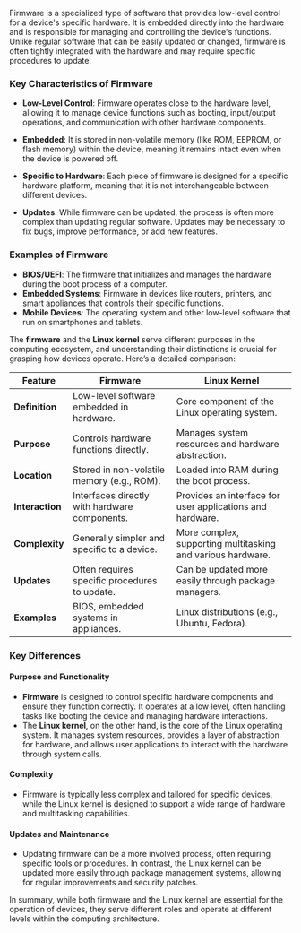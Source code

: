 Firmware is a specialized type of software that provides low-level control for a device's specific hardware. It is embedded directly into the hardware and is responsible for managing and controlling the device's functions. Unlike regular software that can be easily updated or changed, firmware is often tightly integrated with the hardware and may require specific procedures to update.

### Key Characteristics of Firmware

- **Low-Level Control**: Firmware operates close to the hardware level, allowing it to manage device functions such as booting, input/output operations, and communication with other hardware components.
  
- **Embedded**: It is stored in non-volatile memory (like ROM, EEPROM, or flash memory) within the device, meaning it remains intact even when the device is powered off.

- **Specific to Hardware**: Each piece of firmware is designed for a specific hardware platform, meaning that it is not interchangeable between different devices.

- **Updates**: While firmware can be updated, the process is often more complex than updating regular software. Updates may be necessary to fix bugs, improve performance, or add new features.

### Examples of Firmware

- **BIOS/UEFI**: The firmware that initializes and manages the hardware during the boot process of a computer.
- **Embedded Systems**: Firmware in devices like routers, printers, and smart appliances that controls their specific functions.
- **Mobile Devices**: The operating system and other low-level software that run on smartphones and tablets.

The **firmware** and the **Linux kernel** serve different purposes in the computing ecosystem, and understanding their distinctions is crucial for grasping how devices operate. Here’s a detailed comparison:

| Feature                | Firmware                                      | Linux Kernel                                   |
|------------------------|-----------------------------------------------|------------------------------------------------|
| **Definition**         | Low-level software embedded in hardware.     | Core component of the Linux operating system.  |
| **Purpose**            | Controls hardware functions directly.         | Manages system resources and hardware abstraction. |
| **Location**           | Stored in non-volatile memory (e.g., ROM).  | Loaded into RAM during the boot process.       |
| **Interaction**        | Interfaces directly with hardware components. | Provides an interface for user applications and hardware. |
| **Complexity**         | Generally simpler and specific to a device.  | More complex, supporting multitasking and various hardware. |
| **Updates**            | Often requires specific procedures to update. | Can be updated more easily through package managers. |
| **Examples**           | BIOS, embedded systems in appliances.        | Linux distributions (e.g., Ubuntu, Fedora).   |

### Key Differences

#### Purpose and Functionality
- **Firmware** is designed to control specific hardware components and ensure they function correctly. It operates at a low level, often handling tasks like booting the device and managing hardware interactions.
- The **Linux kernel**, on the other hand, is the core of the Linux operating system. It manages system resources, provides a layer of abstraction for hardware, and allows user applications to interact with the hardware through system calls.

#### Complexity
- Firmware is typically less complex and tailored for specific devices, while the Linux kernel is designed to support a wide range of hardware and multitasking capabilities.

#### Updates and Maintenance
- Updating firmware can be a more involved process, often requiring specific tools or procedures. In contrast, the Linux kernel can be updated more easily through package management systems, allowing for regular improvements and security patches.

In summary, while both firmware and the Linux kernel are essential for the operation of devices, they serve different roles and operate at different levels within the computing architecture.
